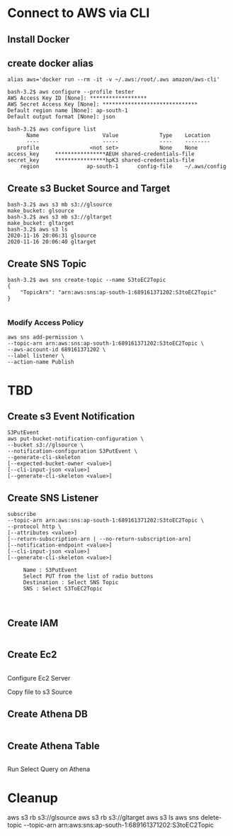 # Connect to AWS via CLI 

## Install Docker 
## create docker alias
```
alias aws='docker run --rm -it -v ~/.aws:/root/.aws amazon/aws-cli'
```

```
bash-3.2$ aws configure --profile tester
AWS Access Key ID [None]: ******************
AWS Secret Access Key [None]: ******************************
Default region name [None]: ap-south-1
Default output format [None]: json
```

```
bash-3.2$ aws configure list
      Name                    Value             Type    Location
      ----                    -----             ----    --------
   profile                <not set>             None    None
access_key     ****************AEUH shared-credentials-file    
secret_key     ****************hpK3 shared-credentials-file    
    region               ap-south-1      config-file    ~/.aws/config

```

## Create s3 Bucket Source and Target

```
bash-3.2$ aws s3 mb s3://glsource
make_bucket: glsource
bash-3.2$ aws s3 mb s3://gltarget
make_bucket: gltarget
bash-3.2$ aws s3 ls
2020-11-16 20:06:31 glsource
2020-11-16 20:06:40 gltarget

```

## Create SNS Topic 
```
bash-3.2$ aws sns create-topic --name S3toEC2Topic
{
    "TopicArn": "arn:aws:sns:ap-south-1:689161371202:S3toEC2Topic"
}


```

### Modify Access Policy 

```
aws sns add-permission \
--topic-arn arn:aws:sns:ap-south-1:689161371202:S3toEC2Topic \
--aws-account-id 689161371202 \
--label listener \
--action-name Publish

```

# TBD 
## Create s3 Event Notification
```
S3PutEvent
aws put-bucket-notification-configuration \
--bucket s3://glsource \ 
--notification-configuration S3PutEvent \ 
--generate-cli-skeleton 
[--expected-bucket-owner <value>]
[--cli-input-json <value>]
[--generate-cli-skeleton <value>]

```


## Create SNS Listener 
```
subscribe
--topic-arn arn:aws:sns:ap-south-1:689161371202:S3toEC2Topic \
--protocol http \
[--attributes <value>]
[--return-subscription-arn | --no-return-subscription-arn]
[--notification-endpoint <value>]
[--cli-input-json <value>]
[--generate-cli-skeleton <value>]

     Name : S3PutEvent
     Select PUT from the list of radio buttons
     Destination : Select SNS Topic
     SNS : Select S3ToEC2Topic



```

## Create IAM  
```

```
## Create Ec2 
```

```
Configure Ec2 Server

Copy file to s3 Source

## Create Athena DB 
```

```
## Create Athena Table 
```

```
Run Select Query on Athena


# Cleanup
aws s3 rb s3://glsource
aws s3 rb s3://gltarget
aws s3 ls 
aws sns delete-topic --topic-arn arn:aws:sns:ap-south-1:689161371202:S3toEC2Topic
